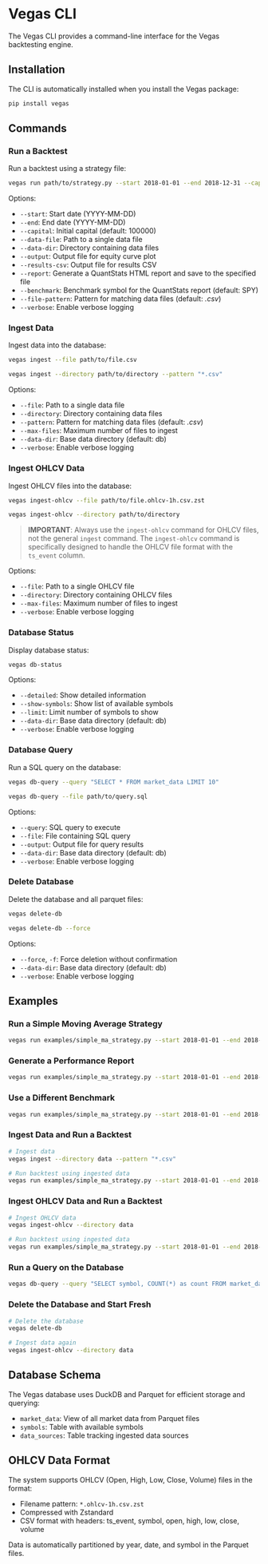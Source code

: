 # Vegas CLI

The Vegas CLI provides a command-line interface for the Vegas backtesting engine.

## Installation

The CLI is automatically installed when you install the Vegas package:

```bash
pip install vegas
```

## Commands

### Run a Backtest

Run a backtest using a strategy file:

```bash
vegas run path/to/strategy.py --start 2018-01-01 --end 2018-12-31 --capital 100000
```

Options:
- `--start`: Start date (YYYY-MM-DD)
- `--end`: End date (YYYY-MM-DD)
- `--capital`: Initial capital (default: 100000)
- `--data-file`: Path to a single data file
- `--data-dir`: Directory containing data files
- `--output`: Output file for equity curve plot
- `--results-csv`: Output file for results CSV
- `--report`: Generate a QuantStats HTML report and save to the specified file
- `--benchmark`: Benchmark symbol for the QuantStats report (default: SPY)
- `--file-pattern`: Pattern for matching data files (default: *.csv*)
- `--verbose`: Enable verbose logging

### Ingest Data

Ingest data into the database:

```bash
vegas ingest --file path/to/file.csv
```

```bash
vegas ingest --directory path/to/directory --pattern "*.csv"
```

Options:
- `--file`: Path to a single data file
- `--directory`: Directory containing data files
- `--pattern`: Pattern for matching data files (default: *.csv*)
- `--max-files`: Maximum number of files to ingest
- `--data-dir`: Base data directory (default: db)
- `--verbose`: Enable verbose logging

### Ingest OHLCV Data

Ingest OHLCV files into the database:

```bash
vegas ingest-ohlcv --file path/to/file.ohlcv-1h.csv.zst
```

```bash
vegas ingest-ohlcv --directory path/to/directory
```

> **IMPORTANT**: Always use the `ingest-ohlcv` command for OHLCV files, not the general `ingest` command.
> The `ingest-ohlcv` command is specifically designed to handle the OHLCV file format with the `ts_event` column.

Options:
- `--file`: Path to a single OHLCV file
- `--directory`: Directory containing OHLCV files
- `--max-files`: Maximum number of files to ingest
- `--verbose`: Enable verbose logging

### Database Status

Display database status:

```bash
vegas db-status
```

Options:
- `--detailed`: Show detailed information
- `--show-symbols`: Show list of available symbols
- `--limit`: Limit number of symbols to show
- `--data-dir`: Base data directory (default: db)
- `--verbose`: Enable verbose logging

### Database Query

Run a SQL query on the database:

```bash
vegas db-query --query "SELECT * FROM market_data LIMIT 10"
```

```bash
vegas db-query --file path/to/query.sql
```

Options:
- `--query`: SQL query to execute
- `--file`: File containing SQL query
- `--output`: Output file for query results
- `--data-dir`: Base data directory (default: db)
- `--verbose`: Enable verbose logging

### Delete Database

Delete the database and all parquet files:

```bash
vegas delete-db
```

```bash
vegas delete-db --force
```

Options:
- `--force`, `-f`: Force deletion without confirmation
- `--data-dir`: Base data directory (default: db)
- `--verbose`: Enable verbose logging

## Examples

### Run a Simple Moving Average Strategy

```bash
vegas run examples/simple_ma_strategy.py --start 2018-01-01 --end 2018-12-31
```

### Generate a Performance Report

```bash
vegas run examples/simple_ma_strategy.py --start 2018-01-01 --end 2018-12-31 --report report.html
```

### Use a Different Benchmark

```bash
vegas run examples/simple_ma_strategy.py --start 2018-01-01 --end 2018-12-31 --report report.html --benchmark QQQ
```

### Ingest Data and Run a Backtest

```bash
# Ingest data
vegas ingest --directory data --pattern "*.csv"

# Run backtest using ingested data
vegas run examples/simple_ma_strategy.py --start 2018-01-01 --end 2018-12-31
```

### Ingest OHLCV Data and Run a Backtest

```bash
# Ingest OHLCV data
vegas ingest-ohlcv --directory data

# Run backtest using ingested data
vegas run examples/simple_ma_strategy.py --start 2018-01-01 --end 2018-12-31
```

### Run a Query on the Database

```bash
vegas db-query --query "SELECT symbol, COUNT(*) as count FROM market_data GROUP BY symbol ORDER BY count DESC LIMIT 10"
```

### Delete the Database and Start Fresh

```bash
# Delete the database
vegas delete-db

# Ingest data again
vegas ingest-ohlcv --directory data
```

## Database Schema

The Vegas database uses DuckDB and Parquet for efficient storage and querying:

- `market_data`: View of all market data from Parquet files
- `symbols`: Table with available symbols
- `data_sources`: Table tracking ingested data sources

## OHLCV Data Format

The system supports OHLCV (Open, High, Low, Close, Volume) files in the format:
- Filename pattern: `*.ohlcv-1h.csv.zst`
- Compressed with Zstandard
- CSV format with headers: ts_event, symbol, open, high, low, close, volume

Data is automatically partitioned by year, date, and symbol in the Parquet files.
